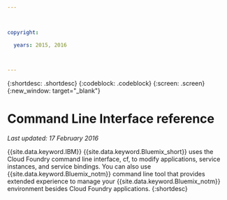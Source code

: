 ```yaml
---

 

copyright:

  years: 2015, 2016

 

---
```


{:shortdesc: .shortdesc}
{:codeblock: .codeblock}
{:screen: .screen}
{:new_window: target="_blank"}

# Command Line Interface reference


*Last updated: 17 February 2016*

{{site.data.keyword.IBM}} {{site.data.keyword.Bluemix_short}} uses the Cloud Foundry command line interface, cf, to modify applications, service instances, and service bindings. You can also use {{site.data.keyword.Bluemix_notm}} command line tool that provides extended experience to manage your {{site.data.keyword.Bluemix_notm}} environment besides Cloud Foundry applications.
{:shortdesc}
